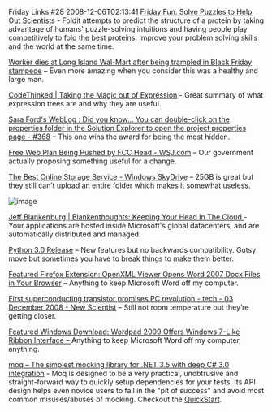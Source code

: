 Friday Links #28
2008-12-06T02:13:41
[Friday Fun: Solve Puzzles to Help Out Scientists](http://lifehacker.com/5099746/solve-puzzles-to-help-out-scientists) - Foldit attempts to predict the structure of a protein by taking advantage of humans' puzzle-solving intuitions and having people play competitively to fold the best proteins. Improve your problem solving skills and the world at the same time.

[Worker dies at Long Island Wal-Mart after being trampled in Black Friday stampede](http://www.nydailynews.com/ny_local/2008/11/28/2008-11-28_worker_dies_at_long_island_walmart_after.html) – Even more amazing when you consider this was a healthy and large man.

[CodeThinked | Taking the Magic out of Expression<T>](http://www.codethinked.com/post/2008/11/29/Taking-the-Magic-out-of-Expression.aspx) - Great summary of what expression trees are and why they are useful.

[Sara Ford's WebLog : Did you know… You can double-click on the properties folder in the Solution Explorer to open the project properties page - #368](http://blogs.msdn.com/saraford/archive/2008/12/01/did-you-know-you-can-double-click-on-the-properties-folder-in-the-solution-explorer-to-open-the-project-properties-page-368.aspx) – This one wins the award for being the most hidden.

[Free Web Plan Being Pushed by FCC Head - WSJ.com](http://online.wsj.com/article/SB122809560499668087.html) – Our government actually proposing something useful for a change.

[The Best Online Storage Service - Windows SkyDrive](http://www.labnol.org/internet/best-online-storage-live-skydrive/5771/) – 25GB is great but they still can’t upload an entire folder which makes it somewhat useless.

![image](/content/images/blog/FridayLinks28_123CF/image.png)

[Jeff Blankenburg | Blankenthoughts: Keeping Your Head In The Cloud ](http://jeffblankenburg.com/2008/11/keeping-your-head-in-cloud.aspx)- Your applications are hosted inside Microsoft's global datacenters, and are automatically distributed and managed.

[Python 3.0 Release](http://www.python.org/download/releases/3.0/) – New features but no backwards compatibility. Gutsy move but sometimes you have to break things to make them better.

[Featured Firefox Extension: OpenXML Viewer Opens Word 2007 Docx Files in Your Browser](http://lifehacker.com/5102700/openxml-viewer-opens-word-2007-docx-files-in-your-browser) – Anything to keep Microsoft Word off my computer.

[First superconducting transistor promises PC revolution - tech - 03 December 2008 - New Scientist](http://www.newscientist.com/article/mg20026856.600-first-superconducting-transistor-promises-pc-revolution.html) – Still not room temperature but they’re getting closer.

[Featured Windows Download: Wordpad 2009 Offers Windows 7-Like Ribbon Interface – ](http://lifehacker.com/5102153/wordpad-2009-offers-windows-7+like-ribbon-interface)Anything to keep Microsoft Word off my computer, anything.

[moq – The simplest mocking library for .NET 3.5 with deep C# 3.0 integration](http://code.google.com/p/moq/) - Moq is designed to be a very practical, unobtrusive and straight-forward way to quickly setup dependencies for your tests. Its API design helps even novice users to fall in the "pit of success" and avoid most common misuses/abuses of mocking. Checkout the [QuickStart](http://code.google.com/p/moq/wiki/QuickStart).
